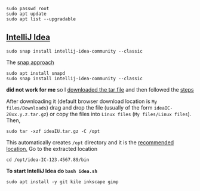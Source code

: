 ```
sudo passwd root
sudo apt update
sudo apt list --upgradable
```
## [IntelliJ Idea](https://www.jetbrains.com/idea/download/#section=linux)
```
sudo snap install intellij-idea-community --classic
```
The [snap approach](https://www.jetbrains.com/help/idea/installation-guide.html#snap)
```
sudo apt install snapd
sudo snap install intellij-idea-community --classic
```
**did not work for me** so I [downloaded the tar file](https://www.jetbrains.com/idea/download/#section=linux) and then followed the [steps](https://www.jetbrains.com/help/idea/installation-guide.html#standalone)

After downloading it (default browser download location is `My files/Downloads`) drag and drop the file (usually of the form `ideaIC-20xx.y.z.tar.gz`) or copy the files into `Linux files` (`My files/Linux files`).
Then,
```
sudo tar -xzf ideaIU.tar.gz -C /opt
```
This automatically creates `/opt` directory and it is the [recommended location.](https://www.jetbrains.com/help/idea/installation-guide.html#standalone)
Go to the extracted location
```
cd /opt/idea-IC-123.4567.89/bin
```
**To start IntelliJ Idea do `bash idea.sh`**
```
sudo apt install -y git kile inkscape gimp
```
